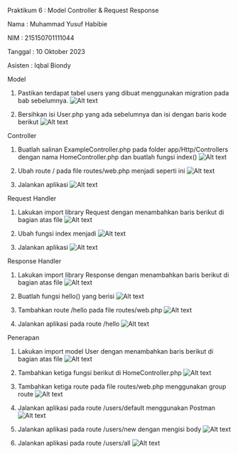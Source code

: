 Praktikum 6 : Model Controller & Request Response



Nama : Muhammad Yusuf Habibie

NIM : 215150701111044

Tanggal : 10 Oktober 2023

Asisten : Iqbal Biondy


Model

1. Pastikan terdapat tabel users yang dibuat menggunakan migration pada bab
sebelumnya.
![Alt text](SS06/image.png)

2. Bersihkan isi User.php yang ada sebelumnya dan isi dengan baris kode berikut
![Alt text](SS06/image-1.png)


Controller

1. Buatlah salinan ExampleController.php pada folder app/Http/Controllers dengan
nama HomeController.php dan buatlah fungsi index()
![Alt text](SS06/image-2.png)

2. Ubah route / pada file routes/web.php menjadi seperti ini
![Alt text](SS06/image-4.png)

3. Jalankan aplikasi
![Alt text](SS06/image-3.png)

Request Handler

1. Lakukan import library Request dengan menambahkan baris berikut di bagian atas
file
![Alt text](SS06/image-5.png)

2. Ubah fungsi index menjadi
![Alt text](SS06/image-6.png)

3. Jalankan aplikasi
![Alt text](SS06/image-7.png)


Response Handler

1. Lakukan import library Response dengan menambahkan baris berikut di bagian
atas file
![Alt text](SS06/image-8.png)

2. Buatlah fungsi hello() yang berisi
![Alt text](SS06/image-9.png)

3. Tambahkan route /hello pada file routes/web.php
![Alt text](SS06/image-10.png)

4. Jalankan aplikasi pada route /hello
![Alt text](SS06/image-11.png)


Penerapan

1. Lakukan import model User dengan menambahkan baris berikut di bagian atas file
![Alt text](SS06/image-12.png)

2. Tambahkan ketiga fungsi berikut di HomeController.php
![Alt text](SS06/image-13.png)

3. Tambahkan ketiga route pada file routes/web.php menggunakan group route
![Alt text](SS06/image-14.png)

4. Jalankan aplikasi pada route /users/default menggunakan Postman
![Alt text](SS06/image-15.png)

5. Jalankan aplikasi pada route /users/new dengan mengisi body
![Alt text](SS06/image-16.png)

6. Jalankan aplikasi pada route /users/all
![Alt text](SS06/image-17.png)